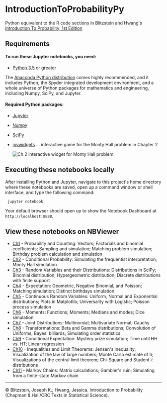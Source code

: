 # IntroductionToProbabilityPy

Python equivalent to the R code sections in Blitzstein and Hwang's [Introduction To Probability, 1st Edition](https://www.crcpress.com/Introduction-to-Probability/Blitzstein-Hwang/p/book/9781466575578)

## Requirements

#### To run these Jupyter notebooks, you need:

* [Python 3.5](https://www.python.org/downloads/release/python-350/) or greater

The [Anaconda Python distribution](https://www.anaconda.com/download/) comes highly recommended, and it includes Python, the Spyder integrated development environment, and a whole universe of Python packages for mathematics and engineering, including Numpy, SciPy, and Jupyter. 

#### Required Python packages:

* [Jupyter](https://jupyter-notebook.readthedocs.io/en/stable/) 
* [Numpy](https://www.scipy.org/scipylib/download.html)
* [SciPy](https://scipy.org/install.html)
* [ipywidgets](https://ipywidgets.readthedocs.io/en/stable/) ... interactive game for the Monty Hall problem in Chapter 2
  
  ![Ch 2 interactive widget for Monty Hall problem](https://github.com/buruzaemon/IntroductionToProbabilityPy/blob/master/images/monty_widget.png)


## Executing these notebooks locally
After installing Python and Jupyter, navigate to this project's home directory where these notebooks are saved, open up a command window or shell interface, and type the following command:

     jupyter notebook

Your default browser should open up to show the Notebook Dashboard at `http://localhost:8888`.



## View these notebooks on NBViewer

* [Ch1](http://bit.ly/2zSHKBP) - Probability and Counting: Vectors; Factorials and binomial coefficients; Sampling and simulation; Matching problem simulation; Birthday problem calculation and simulation
* [Ch2](http://bit.ly/2pTq8QG) - Conditional Probability: Simulating the frequentist interpretation; Monty Hall simulation
* [Ch3](http://bit.ly/2pYpXU7) - Random Variables and their Distributions: Distributions in SciPy; Binomial distribution; Hypergeometric distribution; Discrete distributions with finite support 
* [Ch4](http://bit.ly/2yFDNzu) - Expectation: Geometric, Negative Binomial, and Poisson; Matching simulation; Distinct birthdays simulation
* [Ch5](http://bit.ly/2qWXlLp) - Continuous Random Variables: Uniform, Normal and Exponential distributions; Plots in Matplotlib; Universality with Logistic; Poisson process simulation 
* [Ch6](http://bit.ly/2zVZQT0) - Moments: Functions; Moments; Medians and modes; Dice simulation
* [Ch7](http://bit.ly/2zYpG9f) - Joint Distributions: Multinomial; Multivariate Normal; Cauchy
* [Ch8](http://bit.ly/2Eu3rvp) - Transformations: Beta and Gamma distributions; Convolution of Uniforms; Bayes' billiards; Simulating order statistics
* [Ch9](http://bit.ly/2LgIHIg) - Conditional Expectation: Mystery prize simulation; Time until HH vs. HT; Linear regression 
* [Ch10](http://bit.ly/2Ghzz7x) - Inequalities and Limit Theorems: Jensen's inequality; Visualization of the law of large numbers; Monte Carlo estimate of &pi;; Visualizations of the central limit theorem; Chi-Square and Student-<i>t</i> distributions
* [Ch11](http://bit.ly/2EBtiSz) - Markov Chains: Matrix calculations; Gambler's ruin; Simulating from a finite-state Markov chain 

----
&copy; Blitzstein, Joseph K.; Hwang, Jessica. Introduction to Probability (Chapman & Hall/CRC Texts in Statistical Science).
